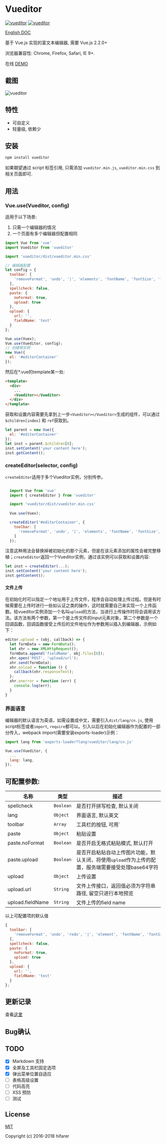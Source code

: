 
Vueditor
===

[![vueditor](https://img.shields.io/npm/v/vueditor.svg)](https://www.npmjs.com/package/vueditor)
[![vueditor](https://img.shields.io/npm/l/vueditor.svg)](https://www.npmjs.com/package/vueditor)

[English DOC](../README.md)

基于 Vue.js 实现的富文本编辑器, 需要 Vue.js 2.2.0+

浏览器兼容性: Chrome, Firefox, Safari, IE 9+.

在线 [DEMO](http://hifarer.github.io/vueditor/)

## 截图

![vueditor](../vueditor.gif)

## 特性

- 可自定义
- 轻量级, 依赖少

## 安装
```javascript
npm install vueditor
```

如果期望通过 script 标签引用, 只需添加 `vueditor.min.js`, `vueditor.min.css` 到相关页面即可. 

## 用法

### Vue.use(Vueditor, config)

适用于以下场景:

1. 只需一个编辑器的情况
2. 一个页面有多个编辑器但配置相同

```javascript
import Vue from 'vue'
import Vueditor from 'vueditor'

import 'vueditor/dist/vueditor.min.css'

// 编辑器配置
let config = {
  toolbar: [
    'removeFormat', 'undo', '|', 'elements', 'fontName', 'fontSize', 'foreColor', 'backColor'
  ],
  spellcheck: false,
  paste: {
    noFormat: true,
    upload: true
  },
  upload: {
    url: '',
    fieldName: 'test'
  }
};

Vue.use(Vuex);
Vue.use(Vueditor, config);
// 创建根实例
new Vue({
  el: '#editorContainer'
});
```

然后在*.vue的template某一处:
```html
<template>
  <div>
    ...
    <Vueditor></Vueditor>
  </div>
</template>
```

获取和设置内容需要先拿到上一步`<Vueditor></Vueditor>`生成的组件，可以通过`$children[index]` 和 `ref`获取到。

```javascript
let parent = new Vue({
  el: '#editorContainer'
});
let inst = parent.$children[0];
inst.setContent('your content here');
inst.getContent();
```

### createEditor(selector, config)

`createEditor`适用于多个Vueditor实例，分别传参。

```javascript

  import Vue from 'vue'
  import { createEditor } from 'vueditor'

  import 'vueditor/dist/vueditor.min.css'
  
  Vue.use(Vuex);

  createEditor('#editorContainer', {
    toolbar: [
      'removeFormat', 'undo', '|', 'elements', 'fontName', 'fontSize', 'foreColor', 'backColor', 
    ]
  });
```
注意这种用法会替换掉被初始化的那个元素，但是在该元素添加的属性会被完整移植；`createEditor`返回一个Vueditor实例，通过该实例可以获取和设置内容:

```javascript
let inst = createEditor(...);
inst.setContent('your content here');
inst.getContent();
```

#### 文件上传
在初始化时可以指定一个地址用于上传文件，程序会自动处理上传过程。但是有时候需要在上传时进行一些如认证之类的操作，这时就需要自己来实现一个上传函数。给vueditor实例添加一个名叫`upload`的方法，当进行上传操作时将会调用该方法。该方法有两个参数，第一个是上传文件的input元素对象，第二个参数是一个回调函数，回调函数接受上传后的文件地址作为参数用以插入到编辑器，示例如下：
```javascript
editor.upload = (obj, callback) => {
  let formData = new FormData();
  let xhr = new XMLHttpRequest();
  formData.append('fieldName', obj.files[0]);
  xhr.open('POST', 'upload/url');
  xhr.send(formData);
  xhr.onload = function () {
    callback(xhr.responseText);
  };
  xhr.onerror = function (err) {
    console.log(err);
  }
}
```

### 界面语言

编辑器的默认语言为英语，如需设置成中文，需要引入`dist/lang/cn.js`, 使用script标签或者`import`, `require`都可以。引入以后在初始化编辑器作为配置的一部分传入，webpack import(需要安装exports-loader)示例：
```javascript
import lang from 'exports-loader?lang!vueditor/lang/cn.js'

Vue.use(Vueditor, {
  ...
  lang: lang,
});
```

## 可配置参数:

|          名称         |    类型    |                                                         描述                                                         |
| --------------------- | ---------- | --------------------------------------------------------------------------------------------------------------------------- |
| spellcheck            | `Boolean` | 是否打开拼写检查, 默认关闭 |
| lang                  | `Object`  | 界面语言, 默认英文 |
| toolbar               | `Array`   | 工具栏的按钮, 可用`|` or `divider` 做为分隔符 |
| paste                 | `Object`  | 粘贴设置 |
| paste.noFormat        | `Boolean` | 是否开启无格式粘贴模式, 默认打开 |
| paste.upload          | `Boolean` | 是否开启粘贴自动上传图片功能，默认关闭，将使用`upload`作为上传的配置，服务端需要接受处理base64字符 |
| upload                | `Object`   | 上传设置 |
| upload.url            | `String`   | 文件上传接口，返回值必须为字符串路径, 留空只进行本地预览 |
| upload.fieldName      | `String`   | 文件上传的field name |


以上可配置项的默认值

```javascript
{
  toolbar: [
    'removeFormat', 'undo', 'redo', '|', 'element', 'fontName', 'fontSize', 'foreColor', 'backColor', 'divider', 'bold', 'italic', 'underline', 'strikeThrough', 'link', 'unLink', 'divider', 'subscript', 'superscript', 'divider', 'justifyLeft', 'justifyCenter', 'justifyRight', 'justifyFull', '|', 'indent', 'outdent', 'insertOrderedList', 'insertUnorderedList', '|', 'emoji', 'picture', 'table', '|', 'codeSnippet', 'fullscreen', 'sourceCode', 'markdown'
  ],
  spellcheck: false,
  paste: {
    noFormat: true,
    upload: true
  },
  upload: {
    url: '',
    fieldName: 'test'
  }
};
```

## 更新记录

查看[这里](./docs/changelog.md)

## Bug确认

## TODO

- [x] Markdown 支持
- [x] 全屏及工具栏固定选项
- [x] 弹出菜单位置自适应
- [ ] 表格高级设置
- [ ] 代码高亮
- [ ] XSS 预防
- [ ] 测试

## License

[MIT](http://opensource.org/licenses/MIT)

Copyright (c) 2016-2018 hifarer